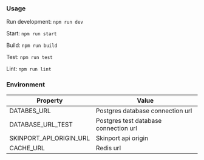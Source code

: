### Usage

Run development: ```npm run dev ```

Start: ```npm run start```

Build: ```npm run build```

Test: ```npm run test```

Lint: ```npm run lint```


### Environment

| Property                | Value                                 |
| ----------------------- | ------------------------------------  |
| DATABES_URL             | Postgres database connection url      |
| DATABASE_URL_TEST       | Postgres test database connection url |
| SKINPORT_API_ORIGIN_URL | Skinport api origin                   |
| CACHE_URL               | Redis url                             |

